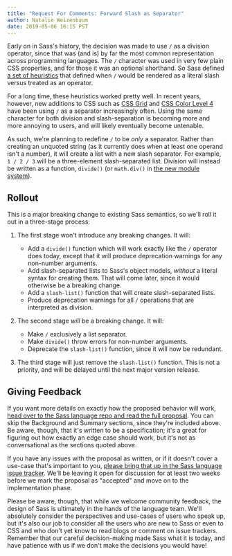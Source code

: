 ```yaml
---
title: "Request For Comments: Forward Slash as Separator"
author: Natalie Weizenbaum
date: 2019-05-06 16:15 PST
---
```


Early on in Sass's history, the decision was made to use `/` as a division
operator, since that was (and is) by far the most common representation across
programming languages. The `/` character was used in very few plain CSS
properties, and for those it was an optional shorthand. So Sass defined [a set
of heuristics][] that defined when `/` would be rendered as a literal slash
versus treated as an operator.

[a set of heuristics]: /documentation/operators/numeric#slash-separated-values

For a long time, these heuristics worked pretty well. In recent years, however,
new additions to CSS such as [CSS Grid][] and [CSS Color Level 4][] have been
using `/` as a separator increasingly often. Using the same character for both
division and slash-separation is becoming more and more annoying to users, and
will likely eventually become untenable.

[CSS Grid]: https://developer.mozilla.org/en-US/docs/Web/CSS/grid-row
[CSS Color Level 4]: https://drafts.csswg.org/css-color/#rgb-functions

As such, we're planning to redefine `/` to be *only* a separator. Rather than
creating an unquoted string (as it currently does when at least one operand
isn't a number), it will create a list with a new slash separator. For example,
`1 / 2 / 3` will be a three-element slash-separated list. Division will instead
be written as a function, `divide()` (or `math.div()` in [the new module
system][]).

[the new module system]: /blog/request-for-comments-module-system-proposal

## Rollout

This is a major breaking change to existing Sass semantics, so we'll roll it out
in a three-stage process:

1. The first stage won't introduce any breaking changes. It will:
   * Add a `divide()` function which will work exactly like the `/` operator
     does today, except that it will produce deprecation warnings for any
     non-number arguments.
   * Add slash-separated lists to Sass's object models, *without* a literal
     syntax for creating them. That will come later, since it would otherwise be
     a breaking change.
   * Add a `slash-list()` function that will create slash-separated lists.
   * Produce deprecation warnings for all `/` operations that are interpreted as
     division.

2. The second stage *will* be a breaking change. It will:
   * Make `/` exclusively a list separator.
   * Make `divide()` throw errors for non-number arguments.
   * Deprecate the `slash-list()` function, since it will now be redundant.

3. The third stage will just remove the `slash-list()` function. This is not a
   priority, and will be delayed until the next major version release.

## Giving Feedback

If you want more details on exactly how the proposed behavior will work, [head
over to the Sass language repo and read the full
proposal](https://github.com/sass/sass/blob/main/accepted/slash-separator.md).
You can skip the Background and Summary sections, since they're included above.
Be aware, though, that it's written to be a specification; it's a great for
figuring out how exactly an edge case should work, but it's not as
conversational as the sections quoted above.

If you have any issues with the proposal as written, or if it doesn't cover a
use-case that's important to you, [please bring that up in the Sass language
issue
tracker](https://github.com/sass/sass/issues?utf8=%E2%9C%93&q=is%3Aissue+is%3Aopen+label%3A%22proposal%3A+slash+separator%22).
We'll be leaving it open for discussion for at least two weeks before we mark
the proposal as "accepted" and move on to the implementation phase.

Please be aware, though, that while we welcome community feedback, the design of
Sass is ultimately in the hands of the language team. We'll absolutely consider
the perspectives and use-cases of users who speak up, but it's also our job to
consider all the users who are new to Sass or even to CSS and who don't yet know
to read blogs or comment on issue trackers. Remember that our careful
decision-making made Sass what it is today, and have patience with us if we
don't make the decisions you would have!
